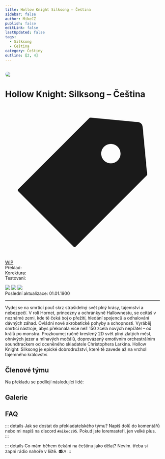 ```yaml
---
title: Hollow Knight Silksong – Čeština
sidebar: false
author: MikeCZ
publish: false
editLink: false
lastUpdated: false
tags:
  - Silksong
  - Čeština
category: Češtiny
outline: [2, 4]
---
```

<script setup lang="ts">
  const people = {
  lead: [
    { name: "MikeCZ", role: "Vedení projektu"}
  ],
  l10n: [
    { name: "", role: ""},
  ],
  support: [
    { name: "", role: ""},
  ],
  partners: [
    { name: "", role: "", url: ""},
  ]
};
</script>

  <div style="max-width: 600px" class="alert-custom">
    <el-alert
      title="Info"
      type="warning"
      description=" Otevřený nábor překladatelů. Více info níže."
      :closable="false"
      show-icon
    />
  </div>

<br>

<div style="border-radius: 16px; overflow: hidden; margin-bottom: 16px;">
  <img src="https://shared.fastly.steamstatic.com/store_item_assets/steam/apps/1030300/70d7e70ae2fd0f8a46661d4a425cd84479dc7a61/library_hero_2x.jpg?t=1756279645">
</div> 

# Hollow Knight: Silksong – Čeština
<div class="page-tag-info" aria-label="Tag🏷" data-balloon-pos="up">
<svg xmlns="http://www.w3.org/2000/svg" class="icon tag-icon" viewBox="0 0 1024 1024" fill="currentColor" aria-label="tag icon" name="tag"><path d="M939.902 458.563L910.17 144.567c-1.507-16.272-14.465-29.13-30.737-30.737L565.438 84.098h-.402c-3.215 0-5.726 1.005-7.634 2.913l-470.39 470.39a10.004 10.004 0 000 14.164l365.423 365.424c1.909 1.908 4.42 2.913 7.132 2.913s5.223-1.005 7.132-2.913l470.39-470.39c2.01-2.11 3.014-5.023 2.813-8.036zm-240.067-72.121c-35.458 0-64.286-28.828-64.286-64.286s28.828-64.285 64.286-64.285 64.286 28.828 64.286 64.285-28.829 64.286-64.286 64.286z"></path></svg>
<div style="max-width: 600px" class="tag-custom page-tag-item">
<a href="" class="tyrkys">
<el-tag type="warning" effect="light">WIP</el-tag>
</a></div></div> 

<div class="stavpr prog-custom" style="display: flex; align-items: center; column-gap: 12px">
  <div class="infopr">Překlad:</div>
  <div class="progpr" style="flex: 1"><el-progress :percentage="0" :stroke-width="18" :text-inside="true" status="success" striped /></div>
</div>
<div class="stavpr prog-custom" style="display: flex; align-items: center; column-gap: 12px">
  <div class="infopr">Korektura:</div>
  <div class="progpr" style="flex: 1"><el-progress :percentage="0" :stroke-width="18" :text-inside="true" status="warning" striped /></div>
</div>
<div class="stavpr prog-custom" style="display: flex; align-items: center; column-gap: 12px">
  <div class="infopr">Testovani:</div>
  <div class="progpr" style="flex: 1"><el-progress :percentage="0" :stroke-width="18" :text-inside="true" status="primary" striped /></div>
</div>
    
![](https://img.shields.io/badge/herní%20klient-xxx-grey?style=for-the-badge) 
![](https://img.shields.io/badge/verze%20hry-xxx-grey?style=for-the-badge) 
![](https://img.shields.io/badge/verze%20překladu-xxx-grey?style=for-the-badge)
<br>
Poslední aktualizace: 01.01.1900 

------------
Vydej se na smrtící pouť skrz strašidelný svět plný krásy, tajemství a nebezpečí. V roli Hornet, princezny a ochránkyně Hallownestu, se ocitáš v neznámé zemi, kde tě čeká boj o přežití, hledání spojenců a odhalování dávných záhad. Ovládni nové akrobatické pohyby a schopnosti. Vyráběj smrtící nástroje, abys překonala více než 150 zcela nových nepřátel – od králů po monstra. Prozkoumej ručně kreslený 2D svět plný zlatých měst, ohnivých jezer a mlhavých močálů, doprovázený emotivním orchestrálním soundtrackem od oceněného skladatele Christophera Larkina. Hollow Knight: Silksong je epické dobrodružství, které tě zavede až na vrchol tajemného království.

## Členové týmu

Na překladu se podílejí následující lidé:

<PTeamMembers :members="people.lead" />

<PTeamMembers :members="people.l10n" />

<PTeamMembers :members="people.support" />

<PTeamMembers :members="people.partners" />

## Galerie

<Gallery 
  :images="['https://i.redd.it/tr2c9ravjyhe1.png']" 
  :captions="['Popisek 1']" 
/>

## FAQ
::: details Jak se dostat do překladatelského týmu?
Napiš dolů do komentářů nebo mi napiš na discord `#mikecz95`. Pokud jste loremasteři, jen velké plus.
:::

::: details Co mám během čekání na češtinu jako dělat?
Nevím. třeba si zapni rádio nahoře v liště. 📻↗️
:::


<el-divider />

<style>
.disabled{
  cursor: not-allowed;
  opacity: 0.5;
}
</style>

